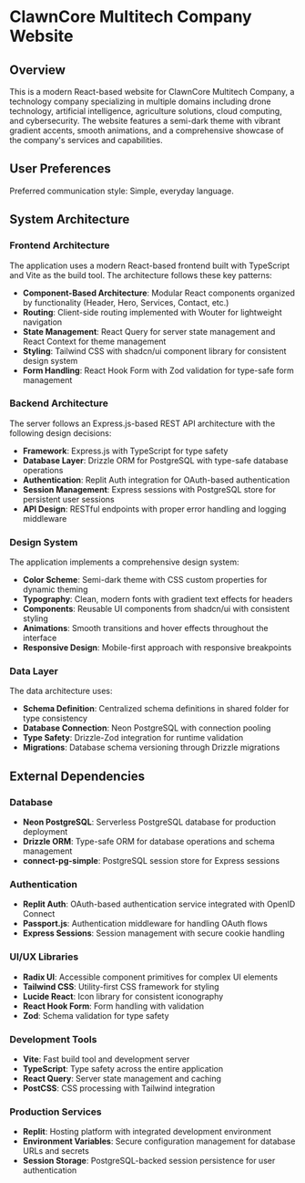 # ClawnCore Multitech Company Website

## Overview

This is a modern React-based website for ClawnCore Multitech Company, a technology company specializing in multiple domains including drone technology, artificial intelligence, agriculture solutions, cloud computing, and cybersecurity. The website features a semi-dark theme with vibrant gradient accents, smooth animations, and a comprehensive showcase of the company's services and capabilities.

## User Preferences

Preferred communication style: Simple, everyday language.

## System Architecture

### Frontend Architecture
The application uses a modern React-based frontend built with TypeScript and Vite as the build tool. The architecture follows these key patterns:

- **Component-Based Architecture**: Modular React components organized by functionality (Header, Hero, Services, Contact, etc.)
- **Routing**: Client-side routing implemented with Wouter for lightweight navigation
- **State Management**: React Query for server state management and React Context for theme management
- **Styling**: Tailwind CSS with shadcn/ui component library for consistent design system
- **Form Handling**: React Hook Form with Zod validation for type-safe form management

### Backend Architecture
The server follows an Express.js-based REST API architecture with the following design decisions:

- **Framework**: Express.js with TypeScript for type safety
- **Database Layer**: Drizzle ORM for PostgreSQL with type-safe database operations
- **Authentication**: Replit Auth integration for OAuth-based authentication
- **Session Management**: Express sessions with PostgreSQL store for persistent user sessions
- **API Design**: RESTful endpoints with proper error handling and logging middleware

### Design System
The application implements a comprehensive design system:

- **Color Scheme**: Semi-dark theme with CSS custom properties for dynamic theming
- **Typography**: Clean, modern fonts with gradient text effects for headers
- **Components**: Reusable UI components from shadcn/ui with consistent styling
- **Animations**: Smooth transitions and hover effects throughout the interface
- **Responsive Design**: Mobile-first approach with responsive breakpoints

### Data Layer
The data architecture uses:

- **Schema Definition**: Centralized schema definitions in shared folder for type consistency
- **Database Connection**: Neon PostgreSQL with connection pooling
- **Type Safety**: Drizzle-Zod integration for runtime validation
- **Migrations**: Database schema versioning through Drizzle migrations

## External Dependencies

### Database
- **Neon PostgreSQL**: Serverless PostgreSQL database for production deployment
- **Drizzle ORM**: Type-safe ORM for database operations and schema management
- **connect-pg-simple**: PostgreSQL session store for Express sessions

### Authentication
- **Replit Auth**: OAuth-based authentication service integrated with OpenID Connect
- **Passport.js**: Authentication middleware for handling OAuth flows
- **Express Sessions**: Session management with secure cookie handling

### UI/UX Libraries
- **Radix UI**: Accessible component primitives for complex UI elements
- **Tailwind CSS**: Utility-first CSS framework for styling
- **Lucide React**: Icon library for consistent iconography
- **React Hook Form**: Form handling with validation
- **Zod**: Schema validation for type safety

### Development Tools
- **Vite**: Fast build tool and development server
- **TypeScript**: Type safety across the entire application
- **React Query**: Server state management and caching
- **PostCSS**: CSS processing with Tailwind integration

### Production Services
- **Replit**: Hosting platform with integrated development environment
- **Environment Variables**: Secure configuration management for database URLs and secrets
- **Session Storage**: PostgreSQL-backed session persistence for user authentication